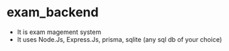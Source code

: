 # exam_backend
* It is exam magement system
* It uses Node.Js, Express.Js, prisma, sqlite (any sql db of your choice)

